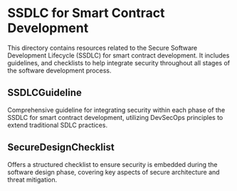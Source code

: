 # SSDLC for Smart Contract Development
This directory contains resources related to the Secure Software Development Lifecycle (SSDLC) for smart contract development. It includes guidelines, and checklists to help integrate security throughout all stages of the software development process.

## SSDLCGuideline
Comprehensive guideline for integrating security within each phase of the SSDLC for smart contract development, utilizing DevSecOps principles to extend traditional SDLC practices.

## SecureDesignChecklist
Offers a structured checklist to ensure security is embedded during the software design phase, covering key aspects of secure architecture and threat mitigation.


